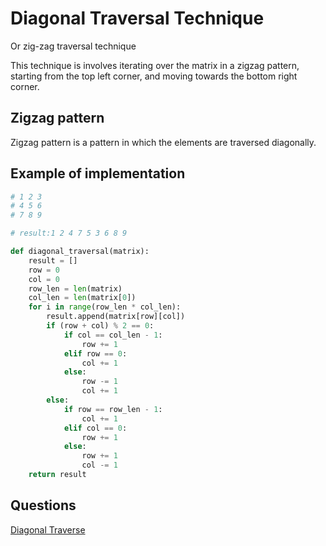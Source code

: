 # Diagonal Traversal Technique

Or zig-zag traversal technique

This technique is involves iterating over the matrix in a zigzag pattern, starting from the top left corner, and moving towards the bottom right corner.

## Zigzag pattern

Zigzag pattern is a pattern in which the elements are traversed diagonally.

## Example of implementation

```Python
# 1 2 3
# 4 5 6
# 7 8 9

# result:1 2 4 7 5 3 6 8 9

def diagonal_traversal(matrix):
    result = []
    row = 0
    col = 0
    row_len = len(matrix)
    col_len = len(matrix[0])
    for i in range(row_len * col_len):
        result.append(matrix[row][col])
        if (row + col) % 2 == 0:
            if col == col_len - 1:
                row += 1
            elif row == 0:
                col += 1
            else:
                row -= 1
                col += 1
        else:
            if row == row_len - 1:
                col += 1
            elif col == 0:
                row += 1
            else:
                row += 1
                col -= 1
    return result

```







## Questions

[Diagonal Traverse](https://leetcode.com/problems/diagonal-traverse/)